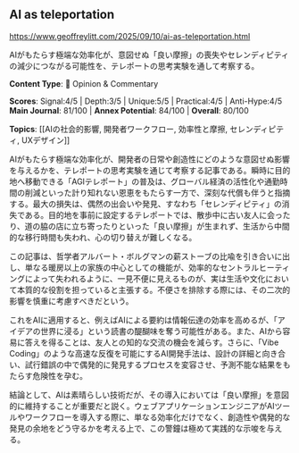 ## AI as teleportation

https://www.geoffreylitt.com/2025/09/10/ai-as-teleportation.html

AIがもたらす極端な効率化が、意図せぬ「良い摩擦」の喪失やセレンディピティの減少につながる可能性を、テレポートの思考実験を通して考察する。

**Content Type**: 💭 Opinion & Commentary

**Scores**: Signal:4/5 | Depth:3/5 | Unique:5/5 | Practical:4/5 | Anti-Hype:4/5
**Main Journal**: 81/100 | **Annex Potential**: 84/100 | **Overall**: 80/100

**Topics**: [[AIの社会的影響, 開発者ワークフロー, 効率性と摩擦, セレンディピティ, UXデザイン]]

AIがもたらす極端な効率化が、開発者の日常や創造性にどのような意図せぬ影響を与えるかを、テレポートの思考実験を通じて考察する記事である。瞬時に目的地へ移動できる「AGIテレポート」の普及は、グローバル経済の活性化や通勤時間の削減といった計り知れない恩恵をもたらす一方で、深刻な代償も伴うと指摘する。最大の損失は、偶然の出会いや発見、すなわち「セレンディピティ」の消失である。目的地を事前に設定するテレポートでは、散歩中に古い友人に会ったり、道の脇の店に立ち寄ったりといった「良い摩擦」が生まれず、生活から中間的な移行時間も失われ、心の切り替えが難しくなる。

この記事は、哲学者アルバート・ボルグマンの薪ストーブの比喩を引き合いに出し、単なる暖房以上の家族の中心としての機能が、効率的なセントラルヒーティングによって失われるように、一見不便に見えるものが、実は生活や文化において本質的な役割を担っていると主張する。不便さを排除する際には、その二次的影響を慎重に考慮すべきだという。

これをAIに適用すると、例えばAIによる要約は情報伝達の効率を高めるが、「アイデアの世界に浸る」という読書の醍醐味を奪う可能性がある。また、AIから容易に答えを得ることは、友人との知的な交流の機会を減らす。さらに、「Vibe Coding」のような高速な反復を可能にするAI開発手法は、設計の詳細と向き合い、試行錯誤の中で偶発的に発見するプロセスを変容させ、予測不能な結果をもたらす危険性を孕む。

結論として、AIは素晴らしい技術だが、その導入においては「良い摩擦」を意図的に維持することが重要だと説く。ウェブアプリケーションエンジニアがAIツールやワークフローを導入する際に、単なる効率化だけでなく、創造性や偶発的な発見の余地をどう守るかを考える上で、この警鐘は極めて実践的な示唆を与える。
